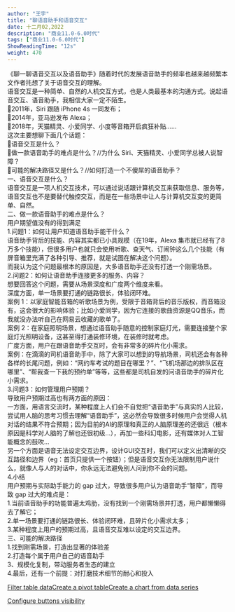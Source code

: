 ```yaml
---
author: "王宇"
title: "聊语音助手和语音交互"
date: 十二月02,2022
description: "商业11.0-6.0时代"
tags: ["商业11.0-6.0时代"]
ShowReadingTime: "12s"
weight: 470
---
```

《聊一聊语音交互以及语音助手》随着时代的发展语音助手的频率也越来越频繁本文作者扥想了关于语音交互的理解。  
语音交互是一种简单、自然的人机交互方式，也是人类最基本的沟通方式。说起语音交互、语音助手，我相信大家一定不陌生。  
2011年，Siri 跟随 iPhone 4s 一同发布；  
2014年，亚马逊发布 Alexa；  
2018年，天猫精灵、小爱同学、小度等音箱开启疯狂补贴……  
这次主要想聊下面几个话题：  
语音交互是什么？  
做一款语音助手的难点是什么？//为什么 Siri、天猫精灵、小爱同学总被人说智障？  
可能的解决路径又是什么？//如何打造一个不傻屌的语音助手？  
一、语音交互是什么？  
语音交互是一项人机交互技术，可以通过说话跟计算机交互来获取信息、服务等，语音交互也不是要替代触控交互，而是在一些场景中让人与计算机交互变的更简单、自然。  
二、做一款语音助手的难点是什么？  
用户期望值没有的得到满足  
1.问题1：如何让用户知道语音助手能干什么？  
语音助手背后的技能、内容其实都已小具规模（在19年，Alexa 集市就已经有了8万多个技能），但很多用户也就只会使用听歌、查天气、订闹钟这么几个技能（有屏音箱里充满了各种引导、推荐，就是试图在解决这个问题）。  
而我认为这个问题最根本的原因是，大多语音助手还没有打透一个刚需场景。  
2.问题2：如何让语音助手连接更多的服务、内容？  
想要回答这个问题，需要从场景深度和广度两个维度来看。  
深度方面，单一场景要打通的链路很长，体验闭环难。  
案例 1：以家庭智能音箱的听歌场景为例，受限于音箱背后的音乐版权，而音箱没有，这会很大的影响体验；比如小爱同学，因为它连接的歌曲资源是QQ音乐，而我就没办法听自己在网易云收藏的歌单了。  
案例 2：在家庭照明场景，想通过语音助手随意的控制家庭灯光，需要连接整个家庭灯光照明设备，这甚至得打通装修环境，在装修时就考虑。  
广度方面，用户在跟语音助手交互时，会有非常多的碎片化小需求。  
案例：在滴滴的司机语音助手中，除了大家可以想到的导航场景，司机还会有各种各样的长尾问题，例如：“网约车考试的题目在哪里？”、“飞机场那边的排队区在哪里”、“帮我查一下我的预约单”等等，这些都是司机自发的问语音助手的碎片化小需求。  
3.问题3：如何管理用户预期？  
导致用户预期过高也有两方面的原因：  
一方面，用语言交流时，某种程度上人们会不自觉把“语音助手”与真实的人比较，尝试用人脑的思考习惯去理解“语音助手”，这必然会导致很多时候用户会觉得人机对话的结果不符合预期；因为目前的AI的原理和真正的人脑原理差的还很远（根本原因是科学对人脑的了解也还很初级…），再加一些科幻电影，还有媒体对人工智能概念的鼓吹…  
另一个方面是语音无法设定交互边界，设计GUI交互时，我们可以定义出清晰的交互路径和边界（eg：首页只提供一个按钮）；但是语音交互你无法限制用户说什么，就像人与人的对话中，你永远无法避免别人问到你不会的问题。  
4.小结  
用户预期与实际助手能力的 gap 过大，导致很多用户认为语音助手“智障”，而导致 gap 过大的难点是：  
1.当前语音助手的功能普遍太鸡肋，没有找到一个刚需场景并打透，用户都懒懒得去了解它；  
2.单一场景要打通的链路很长、体验闭环难，且碎片化小需求太多；  
3.某种程度上用户的预期过高，且语音交互难以设定的交互边界。  
三、可能的解决路径  
1.找到刚需场景，打造出显著的体验差  
2.打造每个属于用户自己的语音助手  
3、规模化复制，带动服务者生态的建立  
4.最后，还有一个前提：对打磨技术细节的耐心和投入

[Filter table data](#)[Create a pivot table](#)[Create a chart from data series](#)

[Configure buttons visibility](/users/tfac-settings.action)
